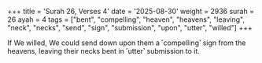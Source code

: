 +++
title = 'Surah 26, Verses 4'
date = '2025-08-30'
weight = 2936
surah = 26
ayah = 4
tags = ["bent", "compelling", "heaven", "heavens", "leaving", "neck", "necks", "send", "sign", "submission", "upon", "utter", "willed"]
+++

If We willed, We could send down upon them a ˹compelling˺ sign from the heavens, leaving their necks bent in ˹utter˺ submission to it.